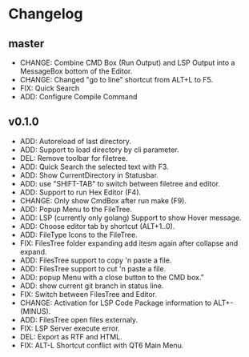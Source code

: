 # Changelog

## master

- CHANGE: Combine CMD Box (Run Output) and LSP Output into a MessageBox
          bottom of the Editor.
- CHANGE: Changed "go to line" shortcut from ALT+L to F5.
- FIX: Quick Search
- ADD: Configure Compile Command

## v0.1.0

- ADD: Autoreload of last directory.
- ADD: Support to load directory by cli parameter.
- DEL: Remove toolbar for filetree.
- ADD: Quick Search the selected text with F3.
- ADD: Show CurrentDirectory in Statusbar.
- ADD: use "SHIFT-TAB" to switch between filetree and editor.
- ADD: Support to run Hex Editor (F4).
- CHANGE: Only show CmdBox after run make (F9).
- ADD: Popup Menu to the FileTree.
- ADD: LSP (currently only golang) Support to show Hover message.
- ADD: Choose editor tab by shortcut (ALT+1..0).
- ADD: FileType Icons to the FileTree.
- FIX: FilesTree folder expanding add itesm again after collapse and expand.
- ADD: FilesTree support to copy 'n paste a file.
- ADD: FilesTree support to cut 'n paste a file.
- ADD: popup Menu with a close button to the CMD box."
- ADD: show current git branch in status line.
- FIX: Switch between FilesTree and Editor.
- CHANGE: Activation for LSP Code Package information to ALT+- (MINUS).
- ADD: FilesTree open files externaly.
- FIX: LSP Server execute error.
- DEL: Export as RTF and HTML.
- FIX: ALT-L Shortcut conflict with QT6 Main Menu.

